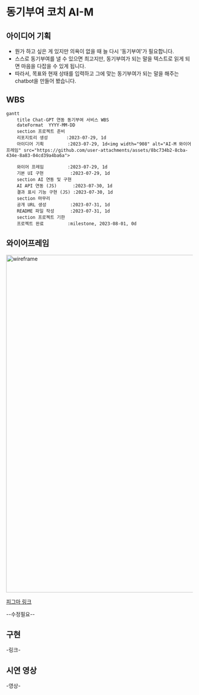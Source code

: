 # 동기부여 코치 AI-M

## 아이디어 기획
- 뭔가 하고 싶은 게 있지만 의욕이 없을 때 늘 다시 '동기부여'가 필요합니다.
- 스스로 동기부여를 낼 수 있으면 최고지만, 동기부여가 되는 말을 텍스트로 읽게 되면 마음을 다잡을 수 있게 됩니다.
- 따라서, 목표와 현재 상태를 입력하고 그에 맞는 동기부여가 되는 말을 해주는 chatbot을 만들어 봤습니다.

## WBS
```mermaid
gantt
    title Chat-GPT 연동 동기부여 서비스 WBS
    dateFormat  YYYY-MM-DD
    section 프로젝트 준비
    리포지토리 생성       :2023-07-29, 1d
    아이디어 기획         :2023-07-29, 1d<img width="908" alt="AI-M 와이어프레임" src="https://github.com/user-attachments/assets/8bc734b2-8cba-434e-8a83-04cd39a4ba6a">

    와이어 프레임         :2023-07-29, 1d
    기본 UI 구현          :2023-07-29, 1d
    section AI 연동 및 구현
    AI API 연동 (JS)      :2023-07-30, 1d
    결과 표시 기능 구현 (JS) :2023-07-30, 1d
    section 마무리
    공개 URL 생성         :2023-07-31, 1d
    README 파일 작성      :2023-07-31, 1d
    section 프로젝트 기한
    프로젝트 완료         :milestone, 2023-08-01, 0d
```

## 와이어프레임
<img width="911" alt="wireframe" src="https://github.com/user-attachments/assets/e39dd143-bf47-42e6-9825-f68a19d53aff">

[피그마 링크](https://www.figma.com/design/pJDMri393hCWavvNmTVN0E/AIM?node-id=0-1&t=GxYUCK5Ys65OCrY9-1)

--수정필요--
## 구현
-링크-

## 시연 영상
-영상-
